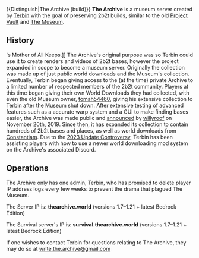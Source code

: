 {{Distinguish|The Archive (build)}}
**The Archive** is a museum server created by [Terbin](https://2b2t.miraheze.org/wiki/Terbin) with the goal of preserving 2b2t builds, similar to the old [Project Vault](https://2b2t.miraheze.org/wiki/Project_Vault) and [The Museum](https://2b2t.miraheze.org/wiki/The_Museum).

## History
's Mother of All Keeps.]]
The Archive's original purpose was so Terbin could use it to create renders and videos of 2b2t bases, however the project expanded in scope to become a museum server. Originally the collection was made up of just public world downloads and the Museum's collection. Eventually, Terbin began giving access to the (at the time) private Archive to a limited number of respected members of the 2b2t community. Players at this time began giving their own World Downloads they had collected, with even the old Museum owner, [tomah54460](https://2b2t.miraheze.org/wiki/tomah54460), giving his extensive collection to Terbin after the Museum shut down. After extensive testing of advanced features such as a accurate warp system and a GUI to make finding bases easier, the Archive was made public and [announced](https://www.reddit.com/r/2b2t/comments/dz13m5/welcome_to_the_archive/) by [willyroof](https://2b2t.miraheze.org/wiki/willyroof) on November 20th, 2019. Since then, it has expanded its collection to contain hundreds of 2b2t bases and places, as well as world downloads from [Constantiam](https://2b2t.miraheze.org/wiki/Constantiam). Due to the [2023 Update Controversy](https://2b2t.miraheze.org/wiki/2023_Update_Controversy), Terbin has been assisting players with how to use a newer world downloading mod system on the Archive's associated Discord.

## Operations
The Archive only has one admin, Terbin, who has promised to delete player IP address logs every few weeks to prevent the drama that plagued The Museum.

The Server IP is: **thearchive.world** (versions 1.7–1.21 + latest Bedrock Edition)

The Survival server's IP is: **survival.thearchive.world** (versions 1.7–1.21 + latest Bedrock Edition)

If one wishes to contact Terbin for questions relating to The Archive, they may do so at write.the.archive@gmail.com